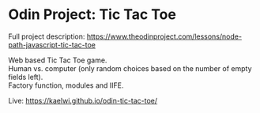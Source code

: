 # Odin Project: Tic Tac Toe

Full project description: https://www.theodinproject.com/lessons/node-path-javascript-tic-tac-toe

Web based Tic Tac Toe game.  
Human vs. computer (only random choices based on the number of empty fields left).  
Factory function, modules and IIFE.

Live: https://kaelwi.github.io/odin-tic-tac-toe/ 

